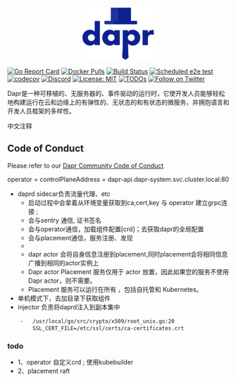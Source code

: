 <div style="text-align: center"><img src="/img/dapr_logo.svg" height="120px">
 
</div>

[![Go Report Card](https://goreportcard.com/badge/github.com/dapr/dapr)](https://goreportcard.com/report/github.com/dapr/dapr)
[![Docker Pulls](https://img.shields.io/docker/pulls/daprio/daprd)](https://hub.docker.com/r/daprio/dapr)
[![Build Status](https://github.com/dapr/dapr/workflows/dapr/badge.svg?event=push&branch=master)](https://github.com/dapr/dapr/actions?workflow=dapr)
[![Scheduled e2e test](https://github.com/dapr/dapr/workflows/dapr-test/badge.svg?event=schedule)](https://github.com/dapr/dapr/actions?workflow=dapr-test)
[![codecov](https://codecov.io/gh/dapr/dapr/branch/master/graph/badge.svg)](https://codecov.io/gh/dapr/dapr)
[![Discord](https://img.shields.io/discord/778680217417809931)](https://discord.com/channels/778680217417809931/778680217417809934)
[![License: MIT](https://img.shields.io/badge/License-MIT-yellow.svg)](https://opensource.org/licenses/MIT)
[![TODOs](https://badgen.net/https/api.tickgit.com/badgen/github.com/dapr/dapr)](https://www.tickgit.com/browse?repo=github.com/dapr/dapr)
[![Follow on Twitter](https://img.shields.io/twitter/follow/daprdev.svg?style=social&logo=twitter)](https://twitter.com/intent/follow?screen_name=daprdev)

Dapr是一种可移植的、无服务器的、事件驱动的运行时，它使开发人员能够轻松地构建运行在云和边缘上的有弹性的、无状态的和有状态的微服务，并拥抱语言和开发人员框架的多样性。


中文注释

## Code of Conduct

Please refer to our [Dapr Community Code of Conduct](https://github.com/dapr/community/blob/master/CODE-OF-CONDUCT.md)

operator = controlPlaneAddress = dapr-api.dapr-system.svc.cluster.local:80


- daprd sidecar负责流量代理、etc
  - 启动过程中会拿着从环境变量获取到ca,cert,key 与 operator 建立grpc连接 ;
  - 会与sentry 通信, 证书签名
  - 会与operator通信，加载组件配置[crd]；去获取dapr的全局配置
  - 会与placement通信，服务注册、发现
  - 
  - dapr actor 会将自身信息注册到placement,同时placement会将相同信息广播到相同的actor实例上
  - Dapr actor Placement 服务仅用于 actor 放置，因此如果您的服务不使用 Dapr actor，则不需要。 
  - Placement 服务可以运行在所有 ，包括自托管和 Kubernetes。
- 单机模式下，去加目录下获取组件
- injector 负责将daprd注入到副本集中


``` 
    -   /usr/local/go/src/crypto/x509/root_unix.go:20
        SSL_CERT_FILE=/etc/ssl/certs/ca-certificates.crt
```


### todo
- 1、operator 自定义crd ; 使用kubebuilder
- 2、placement  raft